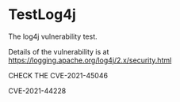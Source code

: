 # TestLog4j
The log4j vulnerability test.

Details of the vulnerability is at https://logging.apache.org/log4j/2.x/security.html

CHECK THE 
CVE-2021-45046

CVE-2021-44228
